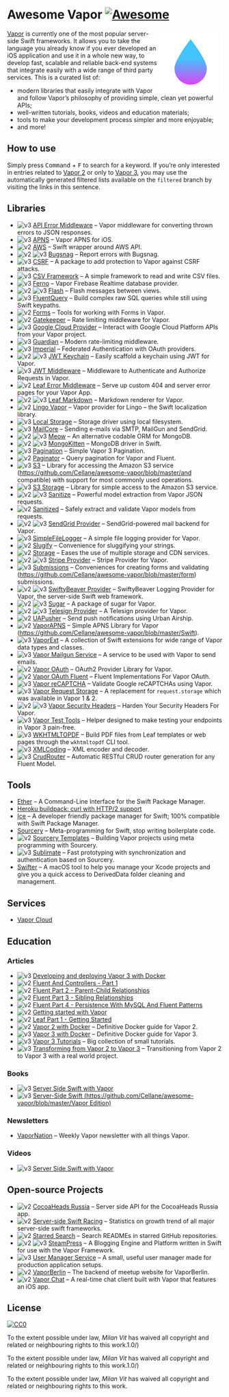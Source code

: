 # Awesome Vapor [![Awesome](https://awesome.re/badge.svg)](https://awesome.re)

[<img src="https://raw.githubusercontent.com/Cellane/awesome-vapor/master/img/vapor-logo.png" align="right" width="150">](https://vapor.codes)

[Vapor](https://vapor.codes) is currently one of the most popular server-side Swift frameworks. It allows you to take the language you already know if you ever developed an iOS application and use it in a whole new way, to develop fast, scalable and reliable back-end systems that integrate easily with a wide range of third party services. This is a curated list of:

- modern libraries that easily integrate with Vapor and follow Vapor’s philosophy of providing simple, clean yet powerful APIs;
- well-written tutorials, books, videos and education materials;
- tools to make your development process simpler and more enjoyable;
- and more!



## How to use

Simply press <kbd>Command</kbd> + <kbd>F</kbd> to search for a keyword. If you’re only interested in entries related to [Vapor 2](https://github.com/Cellane/awesome-vapor/blob/filtered/vapor-2.md) or only to [Vapor 3](https://github.com/Cellane/awesome-vapor/blob/filtered/vapor-3.md), you may use the automatically generated filtered lists available on the `filtered` branch by visiting the links in this sentence.

## Libraries

- ![v3](https://github.com/Cellane/awesome-vapor/blob/master/img/vapor-3.png) [API Error Middleware](https://github.com/Cellane/awesome-vapor/blob/master/https://github.com/skelpo/APIErrorMiddleware) – Vapor middleware for converting thrown errors to JSON responses.
- ![v3](https://github.com/Cellane/awesome-vapor/blob/master/img/vapor-3.png) [APNS](https://github.com/Cellane/awesome-vapor/blob/master/https://github.com/vapor-community/apns) – Vapor APNS for iOS.
- ![v2](https://github.com/Cellane/awesome-vapor/blob/master/img/vapor-2.png) [AWS](https://github.com/Cellane/awesome-vapor/blob/master/https://github.com/nodes-vapor/aws) – Swift wrapper around AWS API.
- ![v2](https://github.com/Cellane/awesome-vapor/blob/master/img/vapor-2.png) ![v3](https://github.com/Cellane/awesome-vapor/blob/master/img/vapor-3.png) [Bugsnag](https://github.com/Cellane/awesome-vapor/blob/master/https://github.com/nodes-vapor/bugsnag) – Report errors with Bugsnag.
- ![v3](https://github.com/Cellane/awesome-vapor/blob/master/img/vapor-3.png) [CSRF](https://github.com/Cellane/awesome-vapor/blob/master/https://github.com/vapor-community/CSRF) – A package to add protection to Vapor against CSRF attacks.
- ![v3](https://github.com/Cellane/awesome-vapor/blob/master/img/vapor-3.png) [CSV Framework](https://github.com/Cellane/awesome-vapor/blob/master/https://github.com/skelpo/CSV) – A simple framework to read and write CSV files.
- ![v3](https://github.com/Cellane/awesome-vapor/blob/master/img/vapor-3.png) [Ferno](https://github.com/Cellane/awesome-vapor/blob/master/https://github.com/vapor-community/ferno) – Vapor Firebase Realtime database provider.
- ![v2](https://github.com/Cellane/awesome-vapor/blob/master/img/vapor-2.png) ![v3](https://github.com/Cellane/awesome-vapor/blob/master/img/vapor-3.png) [Flash](https://github.com/Cellane/awesome-vapor/blob/master/https://github.com/nodes-vapor/flash) – Flash messages between views.
- ![v3](https://github.com/Cellane/awesome-vapor/blob/master/img/vapor-3.png) [FluentQuery](https://github.com/Cellane/awesome-vapor/blob/master/https://github.com/MihaelIsaev/FluentQuery) – Build complex raw SQL queries while still using Swift keypaths.
- ![v2](https://github.com/Cellane/awesome-vapor/blob/master/img/vapor-2.png) [Forms](https://github.com/Cellane/awesome-vapor/blob/master/https://github.com/nodes-vapor/forms) – Tools for working with Forms in Vapor.
- ![v2](https://github.com/Cellane/awesome-vapor/blob/master/img/vapor-2.png) [Gatekeeper](https://github.com/Cellane/awesome-vapor/blob/master/https://github.com/nodes-vapor/gatekeeper) – Rate limiting middleware for Vapor.
- ![v3](https://github.com/Cellane/awesome-vapor/blob/master/img/vapor-3.png) [Google Cloud Provider](https://github.com/Cellane/awesome-vapor/blob/master/https://github.com/vapor-community/google-cloud-provider) – Interact with Google Cloud Platform APIs from your Vapor project.
- ![v3](https://github.com/Cellane/awesome-vapor/blob/master/img/vapor-3.png) [Guardian](https://github.com/Cellane/awesome-vapor/blob/master/https://github.com/Jinxiansen/Guardian) – Modern rate-limiting middleware.
- ![v3](https://github.com/Cellane/awesome-vapor/blob/master/img/vapor-3.png) [Imperial](https://github.com/Cellane/awesome-vapor/blob/master/https://github.com/vapor-community/Imperial) – Federated Authentication with OAuth providers.
- ![v2](https://github.com/Cellane/awesome-vapor/blob/master/img/vapor-2.png) ![v3](https://github.com/Cellane/awesome-vapor/blob/master/img/vapor-3.png) [JWT Keychain](https://github.com/Cellane/awesome-vapor/blob/master/https://github.com/nodes-vapor/jwt-keychain) – Easily scaffold a keychain using JWT for Vapor.
- ![v3](https://github.com/Cellane/awesome-vapor/blob/master/img/vapor-3.png) [JWT Middleware](https://github.com/Cellane/awesome-vapor/blob/master/https://github.com/skelpo/JWTMiddleware) – Middleware to Authenticate and Authorize Requests in Vapor.
- ![v2](https://github.com/Cellane/awesome-vapor/blob/master/img/vapor-2.png) [Leaf Error Middleware](https://github.com/Cellane/awesome-vapor/blob/master/https://github.com/brokenhandsio/leaf-error-middleware) – Serve up custom 404 and server error pages for your Vapor App.
- ![v2](https://github.com/Cellane/awesome-vapor/blob/master/img/vapor-2.png) ![v3](https://github.com/Cellane/awesome-vapor/blob/master/img/vapor-3.png) [Leaf Markdown](https://github.com/Cellane/awesome-vapor/blob/master/https://github.com/vapor-community/leaf-markdown) – Markdown renderer for Vapor.
- ![v2](https://github.com/Cellane/awesome-vapor/blob/master/img/vapor-2.png) [Lingo Vapor](https://github.com/Cellane/awesome-vapor/blob/master/https://github.com/vapor-community/Lingo-Vapor) – Vapor provider for Lingo – the Swift localization library.
- ![v3](https://github.com/Cellane/awesome-vapor/blob/master/img/vapor-3.png) [Local Storage](https://github.com/Cellane/awesome-vapor/blob/master/https://github.com/gperdomor/local-storage) – Storage driver using local filesystem.
- ![v3](https://github.com/Cellane/awesome-vapor/blob/master/img/vapor-3.png) [MailCore](https://github.com/Cellane/awesome-vapor/blob/master/https://github.com/LiveUI/MailCore) – Sending e-mails via SMTP, MailGun and SendGrid.
- ![v2](https://github.com/Cellane/awesome-vapor/blob/master/img/vapor-2.png) ![v3](https://github.com/Cellane/awesome-vapor/blob/master/img/vapor-3.png) [Meow](https://github.com/Cellane/awesome-vapor/blob/master/https://github.com/OpenKitten/Meow) – An alternative codable ORM for MongoDB.
- ![v2](https://github.com/Cellane/awesome-vapor/blob/master/img/vapor-2.png) ![v3](https://github.com/Cellane/awesome-vapor/blob/master/img/vapor-3.png) [MongoKitten](https://github.com/Cellane/awesome-vapor/blob/master/https://github.com/OpenKitten/MongoKitten) – MongoDB driver in Swift.
- ![v3](https://github.com/Cellane/awesome-vapor/blob/master/img/vapor-3.png) [Pagination](https://github.com/Cellane/awesome-vapor/blob/master/https://github.com/vapor-community/pagination) – Simple Vapor 3 Pagination.
- ![v2](https://github.com/Cellane/awesome-vapor/blob/master/img/vapor-2.png) [Paginator](https://github.com/Cellane/awesome-vapor/blob/master/https://github.com/nodes-vapor/paginator) – Query pagination for Vapor and Fluent.
- ![v3](https://github.com/Cellane/awesome-vapor/blob/master/img/vapor-3.png) [S3](https://github.com/Cellane/awesome-vapor/blob/master/https://github.com/LiveUI/S3) – Library for accessing the Amazon S3 service (https://github.com/Cellane/awesome-vapor/blob/master/and compatible) with support for most commonly used operations.
- ![v3](https://github.com/Cellane/awesome-vapor/blob/master/img/vapor-3.png) [S3 Storage](https://github.com/Cellane/awesome-vapor/blob/master/https://github.com/anthonycastelli/s3-storage) – Library for simple access to the Amazon S3 service.
- ![v2](https://github.com/Cellane/awesome-vapor/blob/master/img/vapor-2.png) ![v3](https://github.com/Cellane/awesome-vapor/blob/master/img/vapor-3.png) [Sanitize](https://github.com/Cellane/awesome-vapor/blob/master/https://github.com/gperdomor/sanitize) – Powerful model extraction from Vapor JSON requests.
- ![v2](https://github.com/Cellane/awesome-vapor/blob/master/img/vapor-2.png) [Sanitized](https://github.com/Cellane/awesome-vapor/blob/master/https://github.com/nodes-vapor/sanitized) – Safely extract and validate Vapor models from requests.
- ![v2](https://github.com/Cellane/awesome-vapor/blob/master/img/vapor-2.png) ![v3](https://github.com/Cellane/awesome-vapor/blob/master/img/vapor-3.png) [SendGrid Provider](https://github.com/Cellane/awesome-vapor/blob/master/https://github.com/vapor-community/sendgrid-provider) – SendGrid-powered mail backend for Vapor.
- ![v3](https://github.com/Cellane/awesome-vapor/blob/master/img/vapor-3.png) [SimpleFileLogger](https://github.com/Cellane/awesome-vapor/blob/master/https://github.com/hallee/vapor-simple-file-logger) – A simple file logging provider for Vapor.
- ![v2](https://github.com/Cellane/awesome-vapor/blob/master/img/vapor-2.png) [Slugify](https://github.com/Cellane/awesome-vapor/blob/master/https://github.com/nodes-vapor/slugify) – Convenience for sluggifying your strings.
- ![v2](https://github.com/Cellane/awesome-vapor/blob/master/img/vapor-2.png) [Storage](https://github.com/Cellane/awesome-vapor/blob/master/https://github.com/nodes-vapor/storage) – Eases the use of multiple storage and CDN services.
- ![v2](https://github.com/Cellane/awesome-vapor/blob/master/img/vapor-2.png) ![v3](https://github.com/Cellane/awesome-vapor/blob/master/img/vapor-3.png) [Stripe Provider](https://github.com/Cellane/awesome-vapor/blob/master/https://github.com/vapor-community/stripe-provider) – Stripe Provider for Vapor.
- ![v3](https://github.com/Cellane/awesome-vapor/blob/master/img/vapor-3.png) [Submissions](https://github.com/Cellane/awesome-vapor/blob/master/https://github.com/nodes-vapor/submissions) – Conveniences for creating forms and validating (https://github.com/Cellane/awesome-vapor/blob/master/form) submissions.
- ![v2](https://github.com/Cellane/awesome-vapor/blob/master/img/vapor-2.png) ![v3](https://github.com/Cellane/awesome-vapor/blob/master/img/vapor-3.png) [SwiftyBeaver Provider](https://github.com/Cellane/awesome-vapor/blob/master/https://github.com/vapor-community/swiftybeaver-provider) – SwiftyBeaver Logging Provider for Vapor, the server-side Swift web framework.
- ![v2](https://github.com/Cellane/awesome-vapor/blob/master/img/vapor-2.png) ![v3](https://github.com/Cellane/awesome-vapor/blob/master/img/vapor-3.png) [Sugar](https://github.com/Cellane/awesome-vapor/blob/master/https://github.com/nodes-vapor/sugar) – A package of sugar for Vapor.
- ![v2](https://github.com/Cellane/awesome-vapor/blob/master/img/vapor-2.png) ![v3](https://github.com/Cellane/awesome-vapor/blob/master/img/vapor-3.png) [Telesign Provider](https://github.com/Cellane/awesome-vapor/blob/master/https://github.com/vapor-community/telesign-provider) – A Telesign provider for Vapor.
- ![v2](https://github.com/Cellane/awesome-vapor/blob/master/img/vapor-2.png) [UAPusher](https://github.com/Cellane/awesome-vapor/blob/master/https://github.com/nodes-vapor/push-urban-airship) – Send push notifications using Urban Airship.
- ![v2](https://github.com/Cellane/awesome-vapor/blob/master/img/vapor-2.png) [VaporAPNS](https://github.com/Cellane/awesome-vapor/blob/master/https://github.com/matthijs2704/vapor-apns) – Simple APNS Library for Vapor (https://github.com/Cellane/awesome-vapor/blob/master/Swift).
- ![v3](https://github.com/Cellane/awesome-vapor/blob/master/img/vapor-3.png) [VaporExt](https://github.com/Cellane/awesome-vapor/blob/master/https://github.com/vapor-community/vapor-ext) – A collection of Swift extensions for wide range of Vapor data types and classes.
- ![v3](https://github.com/Cellane/awesome-vapor/blob/master/img/vapor-3.png) [Vapor Mailgun Service](https://github.com/Cellane/awesome-vapor/blob/master/https://github.com/twof/VaporMailgunService) – A service to be used with Vapor to send emails.
- ![v2](https://github.com/Cellane/awesome-vapor/blob/master/img/vapor-2.png) [Vapor OAuth](https://github.com/Cellane/awesome-vapor/blob/master/https://github.com/brokenhandsio/vapor-oauth) – OAuth2 Provider Library for Vapor.
- ![v2](https://github.com/Cellane/awesome-vapor/blob/master/img/vapor-2.png) [Vapor OAuth Fluent](https://github.com/Cellane/awesome-vapor/blob/master/https://github.com/brokenhandsio/vapor-oauth-fluent) – Fluent Implementations For Vapor OAuth.
- ![v3](https://github.com/Cellane/awesome-vapor/blob/master/img/vapor-3.png) [Vapor reCAPTCHA](https://github.com/Cellane/awesome-vapor/blob/master/https://github.com/gotranseo/vapor-recaptcha) – Validate Google reCAPTCHAs using Vapor.
- ![v3](https://github.com/Cellane/awesome-vapor/blob/master/img/vapor-3.png) [Vapor Request Storage](https://github.com/Cellane/awesome-vapor/blob/master/https://github.com/skelpo/vapor-request-storage) – A replacement for `request.storage` which was available in Vapor 1 & 2.
- ![v2](https://github.com/Cellane/awesome-vapor/blob/master/img/vapor-2.png) ![v3](https://github.com/Cellane/awesome-vapor/blob/master/img/vapor-3.png) [Vapor Security Headers](https://github.com/Cellane/awesome-vapor/blob/master/https://github.com/brokenhandsio/VaporSecurityHeaders) – Harden Your Security Headers For Vapor.
- ![v3](https://github.com/Cellane/awesome-vapor/blob/master/img/vapor-3.png) [Vapor Test Tools](https://github.com/Cellane/awesome-vapor/blob/master/https://github.com/LiveUI/VaporTestTools) – Helper designed to make testing your endpoints in Vapor 3 pain-free.
- ![v3](https://github.com/Cellane/awesome-vapor/blob/master/img/vapor-3.png) [WKHTMLTOPDF](https://github.com/Cellane/awesome-vapor/blob/master/https://github.com/MihaelIsaev/wkhtmltopdf) – Build PDF files from Leaf templates or web pages through the `wkhtmltopdf` CLI tool.
- ![v3](https://github.com/Cellane/awesome-vapor/blob/master/img/vapor-3.png) [XMLCoding](https://github.com/Cellane/awesome-vapor/blob/master/https://github.com/LiveUI/XMLCoding) – XML encoder and decoder.
- ![v3](https://github.com/Cellane/awesome-vapor/blob/master/img/vapor-3.png) [CrudRouter](https://github.com/Cellane/awesome-vapor/blob/master/https://github.com/twof/VaporCRUDRouter) – Automatic RESTful CRUD router generation for any Fluent Model.

## Tools

- [Ether](https://github.com/Ether-CLI/Ether) – A Command-Line Interface for the Swift Package Manager.
- [Heroku buildpack: curl with HTTP/2 support](https://github.com/vzsg/heroku-buildpack-curl-http2)
- [Ice](https://github.com/jakeheis/Ice) – A developer friendly package manager for Swift; 100% compatible with Swift Package Manager.
- [Sourcery](https://github.com/krzysztofzablocki/Sourcery) – Meta-programming for Swift, stop writing boilerplate code.
- ![v2](https://github.com/Cellane/awesome-vapor/blob/master/img/vapor-2.png) [Sourcery Templates](https://github.com/Cellane/awesome-vapor/blob/master/https://github.com/nodes-vapor/sourcery-templates) – Building Vapor projects using meta programming with Sourcery.
- ![v3](https://github.com/Cellane/awesome-vapor/blob/master/img/vapor-3.png) [Sublimate](https://github.com/Cellane/awesome-vapor/blob/master/https://github.com/gabrielepalma/sublimate) – Fast prototyping with synchronization and authentication based on Sourcery.
- [Swifter](https://github.com/LiveUI/Swifter) – A macOS tool to help you manage your Xcode projects and give you a quick access to DerivedData folder cleaning and management.

## Services

- [Vapor Cloud](https://vapor.cloud)

## Education

### Articles

- ![v3](https://github.com/Cellane/awesome-vapor/blob/master/img/vapor-3.png) [Developing and deploying Vapor 3 with Docker](https://github.com/Cellane/awesome-vapor/blob/master/https://bygri.github.io/2018/05/14/developing-deploying-vapor-docker.html)
- ![v2](https://github.com/Cellane/awesome-vapor/blob/master/img/vapor-2.png) [Fluent And Controllers - Part 1](https://github.com/Cellane/awesome-vapor/blob/master/https://geeks.brokenhands.io/blog/posts/fluent-and-controllers-part-1/)
- ![v2](https://github.com/Cellane/awesome-vapor/blob/master/img/vapor-2.png) [Fluent Part 2 - Parent-Child Relationships](https://github.com/Cellane/awesome-vapor/blob/master/https://geeks.brokenhands.io/blog/posts/fluent-part-2-parent-child-relationships/)
- ![v2](https://github.com/Cellane/awesome-vapor/blob/master/img/vapor-2.png) [Fluent Part 3 - Sibling Relationships](https://github.com/Cellane/awesome-vapor/blob/master/https://geeks.brokenhands.io/blog/posts/fluent-part-3-sibling-relationships/)
- ![v2](https://github.com/Cellane/awesome-vapor/blob/master/img/vapor-2.png) [Fluent Part 4 - Persistence With MySQL And Fluent Patterns](https://github.com/Cellane/awesome-vapor/blob/master/https://geeks.brokenhands.io/blog/posts/fluent-part-4-persistence-with-mysql-and-fluent-patterns/)
- ![v2](https://github.com/Cellane/awesome-vapor/blob/master/img/vapor-2.png) [Getting started with Vapor](https://github.com/Cellane/awesome-vapor/blob/master/https://geeks.brokenhands.io/blog/posts/getting-started-with-vapor/)
- ![v2](https://github.com/Cellane/awesome-vapor/blob/master/img/vapor-2.png) [Leaf Part 1 - Getting Started](https://github.com/Cellane/awesome-vapor/blob/master/https://geeks.brokenhands.io/blog/posts/leaf-part-1-getting-started/)
- ![v2](https://github.com/Cellane/awesome-vapor/blob/master/img/vapor-2.png) [Vapor 2 with Docker](https://github.com/Cellane/awesome-vapor/blob/master/https://bygri.github.io/2018/01/24/vapor-2-with-docker.html) – Definitive Docker guide for Vapor 2.
- ![v3](https://github.com/Cellane/awesome-vapor/blob/master/img/vapor-3.png) [Vapor 3 with Docker](https://github.com/Cellane/awesome-vapor/blob/master/https://bygri.github.io/2018/01/24/vapor-3-with-docker.html) – Definitive Docker guide for Vapor 3.
- ![v3](https://github.com/Cellane/awesome-vapor/blob/master/img/vapor-3.png) [Vapor 3 Tutorials](https://github.com/Cellane/awesome-vapor/blob/master/https://mihaelamj.github.io/Vapor%20%203%20Tutorial/) – Big collection of small tutorials.
- ![v3](https://github.com/Cellane/awesome-vapor/blob/master/img/vapor-3.png) [Transforming from Vapor 2 to Vapor 3](https://github.com/Cellane/awesome-vapor/blob/master/https://www.skelpo.com/blog/vapor2-to-vapor3/) – Transitioning from Vapor 2 to Vapor 3 with a real world project.

### Books

- ![v3](https://github.com/Cellane/awesome-vapor/blob/master/img/vapor-3.png) [Server Side Swift with Vapor](https://github.com/Cellane/awesome-vapor/blob/master/https://store.raywenderlich.com/products/server-side-swift-with-vapor)
- ![v3](https://github.com/Cellane/awesome-vapor/blob/master/img/vapor-3.png) [Server-Side Swift (https://github.com/Cellane/awesome-vapor/blob/master/Vapor Edition)](https://github.com/Cellane/awesome-vapor/blob/master/https://www.hackingwithswift.com/store/server-side-swift)

### Newsletters

- [VaporNation](http://vapornation.news) – Weekly Vapor newsletter with all things Vapor.

### Videos

- ![v3](https://github.com/Cellane/awesome-vapor/blob/master/img/vapor-3.png) [Server Side Swift with Vapor](https://github.com/Cellane/awesome-vapor/blob/master/https://www.raywenderlich.com/4493-server-side-swift-with-vapor/lessons/1)

## Open-source Projects

- ![v2](https://github.com/Cellane/awesome-vapor/blob/master/img/vapor-2.png) [CocoaHeads Russia](https://github.com/Cellane/awesome-vapor/blob/master/https://github.com/cocoaheadsru/server) – Server side API for the CocoaHeads Russia app.
- ![v2](https://github.com/Cellane/awesome-vapor/blob/master/img/vapor-2.png) [Server-side Swift Racing](https://github.com/Cellane/awesome-vapor/blob/master/https://github.com/MartinLasek/serversideswift.racing) – Statistics on growth trend of all major server-side swift frameworks.
- ![v2](https://github.com/Cellane/awesome-vapor/blob/master/img/vapor-2.png) [Starred Search](https://github.com/Cellane/awesome-vapor/blob/master/https://github.com/mjmsmith/starredsearch) – Search READMEs in starred GitHub repositories.
- ![v2](https://github.com/Cellane/awesome-vapor/blob/master/img/vapor-2.png) ![v3](https://github.com/Cellane/awesome-vapor/blob/master/img/vapor-3.png) [SteamPress](https://github.com/Cellane/awesome-vapor/blob/master/https://github.com/brokenhandsio/SteamPress) – A Blogging Engine and Platform written in Swift for use with the Vapor Framework.
- ![v3](https://github.com/Cellane/awesome-vapor/blob/master/img/vapor-3.png) [User Manager Service](https://github.com/Cellane/awesome-vapor/blob/master/https://github.com/skelpo/UserManager) – A small, useful user manager made for production application setups.
- ![v2](https://github.com/Cellane/awesome-vapor/blob/master/img/vapor-2.png) [VaporBerlin](https://github.com/Cellane/awesome-vapor/blob/master/https://github.com/MartinLasek/vaporberlinBE) – The backend of meetup website for VaporBerlin.
- ![v2](https://github.com/Cellane/awesome-vapor/blob/master/img/vapor-2.png) [Vapor Chat](https://github.com/Cellane/awesome-vapor/blob/master/https://github.com/vapor-community/chat-example) – A real-time chat client built with Vapor that features an iOS app.

## License

[![CC0](http://mirrors.creativecommons.org/presskit/buttons/88x31/svg/cc-zero.svg)](https://creativecommons.org/publicdomain/zero/1.0/)

To the extent possible under law, _Milan Vit_ has waived all copyright and related or neighbouring rights to this work.1.0/)

To the extent possible under law, _Milan Vit_ has waived all copyright and related or neighbouring rights to this work.1.0/)

To the extent possible under law, _Milan Vit_ has waived all copyright and related or neighbouring rights to this work.